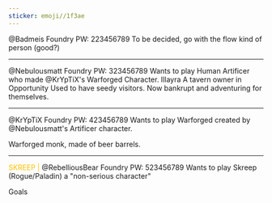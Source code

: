 ```yaml
---
sticker: emoji//1f3ae
---
```

@Badmeis Foundry PW: 223456789
To be decided, go with the flow kind of person (good?)



---
@Nebulousmatt Foundry PW: 323456789
Wants to play Human Artificer who made @KrYpTiX's Warforged Character.
Illayra 
A tavern owner in Opportunity
Used to have seedy visitors. Now bankrupt and adventuring for themselves. 

---
@KrYpTiX Foundry PW: 423456789
Wants to play Warforged created by @Nebulousmatt's Artificer character. 

Warforged monk, made of beer barrels. 

---
<span style="color:#ffc000">SKREEP |</span> @RebelliousBear Foundry PW: 523456789
Wants to play Skreep (Rogue/Paladin) a "non-serious character"


Goals
